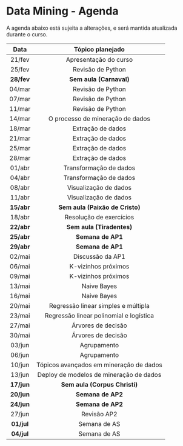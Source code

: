 # Data Mining - Agenda

A agenda abaixo está sujeita a alterações, e será mantida atualizada durante o curso.

|   **Data**  |           **Tópico planejado**          |
|:-----------:|:---------------------------------------:|
|    21/fev   |          Apresentação do curso          |
|    25/fev   |            Revisão de Python            |
|  **28/fev** |         **Sem aula (Carnaval)**         |
|    04/mar   |            Revisão de Python            |
|    07/mar   |            Revisão de Python            |
|    11/mar   |            Revisão de Python            |
|    14/mar   |     O processo de mineração de dados    |
|    18/mar   |            Extração de dados            |
|    21/mar   |            Extração de dados            |
|    25/mar   |            Extração de dados            |
|    28/mar   |            Extração de dados            |
|    01/abr   |          Transformação de dados         |
|    04/abr   |          Transformação de dados         |
|    08/abr   |          Visualização de dados          |
|    11/abr   |          Visualização de dados          |
|  **15/abr** |     **Sem aula (Paixão de Cristo)**     |
|    18/abr   |         Resolução de exercícios         |
|  **22/abr** |        **Sem aula (Tiradentes)**        |
|  **25/abr** |            **Semana de AP1**            |
|  **29/abr** |            **Semana de AP1**            |
|    02/mai   |             Discussão da AP1            |
|    06/mai   |           K-vizinhos próximos           |
|    09/mai   |           K-vizinhos próximos           |
|    13/mai   |               Naive Bayes               |
|    16/mai   |               Naive Bayes               |
|    20/mai   |   Regressão linear simples e múltipla   |
|    23/mai   | Regressão linear polinomial e logística |
|    27/mai   |            Árvores de decisão           |
|    30/mai   |            Árvores de decisão           |
|    03/jun   |               Agrupamento               |
|    06/jun   |               Agrupamento               |
|    10/jun   | Tópicos avançados em mineração de dados |
|    13/jun   | Deploy de modelos de mineração de dados |
| **17/jun**  |      **Sem aula (Corpus Christi)**      |
|  **20/jun** |            **Semana de AP2**            |
|  **24/jun** |            **Semana de AP2**            |
|    27/jun   |               Revisão AP2               |
|  **01/jul** |               Semana de AS              |
|  **04/jul** |               Semana de AS              |